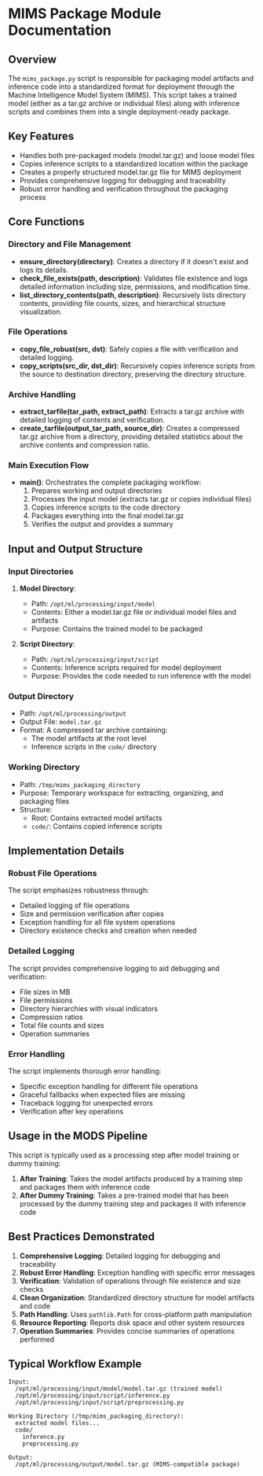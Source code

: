 # MIMS Package Module Documentation

## Overview

The `mims_package.py` script is responsible for packaging model artifacts and inference code into a standardized format for deployment through the Machine Intelligence Model System (MIMS). This script takes a trained model (either as a tar.gz archive or individual files) along with inference scripts and combines them into a single deployment-ready package.

## Key Features

- Handles both pre-packaged models (model.tar.gz) and loose model files
- Copies inference scripts to a standardized location within the package
- Creates a properly structured model.tar.gz file for MIMS deployment
- Provides comprehensive logging for debugging and traceability
- Robust error handling and verification throughout the packaging process

## Core Functions

### Directory and File Management

- **ensure_directory(directory)**: Creates a directory if it doesn't exist and logs its details.
- **check_file_exists(path, description)**: Validates file existence and logs detailed information including size, permissions, and modification time.
- **list_directory_contents(path, description)**: Recursively lists directory contents, providing file counts, sizes, and hierarchical structure visualization.

### File Operations

- **copy_file_robust(src, dst)**: Safely copies a file with verification and detailed logging.
- **copy_scripts(src_dir, dst_dir)**: Recursively copies inference scripts from the source to destination directory, preserving the directory structure.

### Archive Handling

- **extract_tarfile(tar_path, extract_path)**: Extracts a tar.gz archive with detailed logging of contents and verification.
- **create_tarfile(output_tar_path, source_dir)**: Creates a compressed tar.gz archive from a directory, providing detailed statistics about the archive contents and compression ratio.

### Main Execution Flow

- **main()**: Orchestrates the complete packaging workflow:
  1. Prepares working and output directories
  2. Processes the input model (extracts tar.gz or copies individual files)
  3. Copies inference scripts to the code directory
  4. Packages everything into the final model.tar.gz
  5. Verifies the output and provides a summary

## Input and Output Structure

### Input Directories

1. **Model Directory**:
   - Path: `/opt/ml/processing/input/model`
   - Contents: Either a model.tar.gz file or individual model files and artifacts
   - Purpose: Contains the trained model to be packaged

2. **Script Directory**:
   - Path: `/opt/ml/processing/input/script`
   - Contents: Inference scripts required for model deployment
   - Purpose: Provides the code needed to run inference with the model

### Output Directory

- Path: `/opt/ml/processing/output`
- Output File: `model.tar.gz`
- Format: A compressed tar archive containing:
  - The model artifacts at the root level
  - Inference scripts in the `code/` directory

### Working Directory

- Path: `/tmp/mims_packaging_directory`
- Purpose: Temporary workspace for extracting, organizing, and packaging files
- Structure:
  - Root: Contains extracted model artifacts
  - `code/`: Contains copied inference scripts

## Implementation Details

### Robust File Operations

The script emphasizes robustness through:
- Detailed logging of file operations
- Size and permission verification after copies
- Exception handling for all file system operations
- Directory existence checks and creation when needed

### Detailed Logging

The script provides comprehensive logging to aid debugging and verification:
- File sizes in MB
- File permissions
- Directory hierarchies with visual indicators
- Compression ratios
- Total file counts and sizes
- Operation summaries

### Error Handling

The script implements thorough error handling:
- Specific exception handling for different file operations
- Graceful fallbacks when expected files are missing
- Traceback logging for unexpected errors
- Verification after key operations

## Usage in the MODS Pipeline

This script is typically used as a processing step after model training or dummy training:

1. **After Training**: Takes the model artifacts produced by a training step and packages them with inference code
2. **After Dummy Training**: Takes a pre-trained model that has been processed by the dummy training step and packages it with inference code

## Best Practices Demonstrated

1. **Comprehensive Logging**: Detailed logging for debugging and traceability
2. **Robust Error Handling**: Exception handling with specific error messages
3. **Verification**: Validation of operations through file existence and size checks
4. **Clean Organization**: Standardized directory structure for model artifacts and code
5. **Path Handling**: Uses `pathlib.Path` for cross-platform path manipulation
6. **Resource Reporting**: Reports disk space and other system resources
7. **Operation Summaries**: Provides concise summaries of operations performed

## Typical Workflow Example

```
Input:
  /opt/ml/processing/input/model/model.tar.gz (trained model)
  /opt/ml/processing/input/script/inference.py
  /opt/ml/processing/input/script/preprocessing.py

Working Directory (/tmp/mims_packaging_directory):
  extracted model files...
  code/
    inference.py
    preprocessing.py

Output:
  /opt/ml/processing/output/model.tar.gz (MIMS-compatible package)
